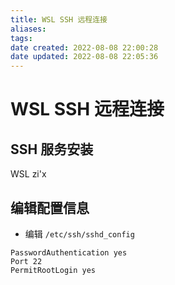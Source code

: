 ```yaml
---
title: WSL SSH 远程连接
aliases: 
tags: 
date created: 2022-08-08 22:00:28
date updated: 2022-08-08 22:05:36
---
```


# WSL SSH 远程连接
## SSH 服务安装
WSL zi'x

## 编辑配置信息

- 编辑 `/etc/ssh/sshd_config`

```shell
PasswordAuthentication yes
Port 22
PermitRootLogin yes
```
